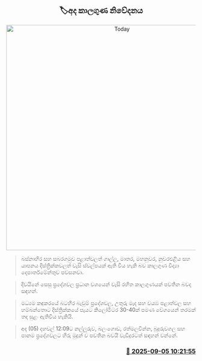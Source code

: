 <p align='center'><b><h2 align='center' title='Today's weather forecast'>🏷අද කාලගුණ නිවේදනය</h2></b></p>
<p align='center'><img src='https://helakuru.sgp1.cdn.digitaloceanspaces.com/esana/images/lib/weather-thumb-new-1[1].jpg' width='600' alt='Today's weather forecast'></p>

> බස්නාහිර සහ සබරගමුව පළාත්වලත් ගාල්ල, මාතර, මහනුවර, නුවරඑළිය සහ යාපනය දිස්ත්‍රික්කවලත් වැසි ස්වල්පයක් ඇති විය හැකි බව කාලගුණ විද්‍යා දෙපාර්තමේන්තුව පවසනවා.

> දිවයිනේ සෙසු ප්‍රදේශවල ප්‍රධාන වශයෙන් වැසි රහිත කාලගුණයක් පවතින බවද සඳහන්.

> මධ්‍යම කඳුකරයේ බටහිර බැවුම් ප්‍රදේශවල, උතුරු මැද සහ වයඹ පළාත්වල සහ හම්බන්තොට දිස්ත්‍රික්කයේ පැයට කිලෝමීටර 30-40ක් පමණ වේගයෙන් තරමක් තද සුළං ඇතිවිය හැකියි.

> අද (05) දහවල් 12:09ට නල්ලූරුව, බලංගොඩ, රත්මලවින්න, බුදුරුවගල සහ පානම ප්‍රදේශවලට හිරු මුදුන් ව පවතින බවයි වැඩිදුරටත් සඳහන් වන්නේ.



<h3 align='right'><a href='https://www.helakuru.lk/esana/p/113360/'>📅 2025-09-05 10:21:55</a></h3>
